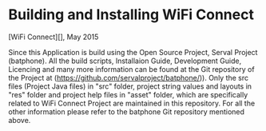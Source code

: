 Building and Installing WiFi Connect
====================================
[WiFi Connect][], May 2015

Since this Application is build using the Open Source Project, Serval Project (batphone). 
All the build scripts, Installaion Guide, Development Guide, Licencing and 
many more information can be found at the Git repository of the Project at (https://github.com/servalproject/batphone/)). 
Only the src files (Project Java files) in "src" folder, project string values and layouts in "res" folder
and project help files in "asset" folder, which are specifically related to WiFi Connect Project are maintained in this repository. 
For all the other information please refer to the batphone Git repository mentioned above.
